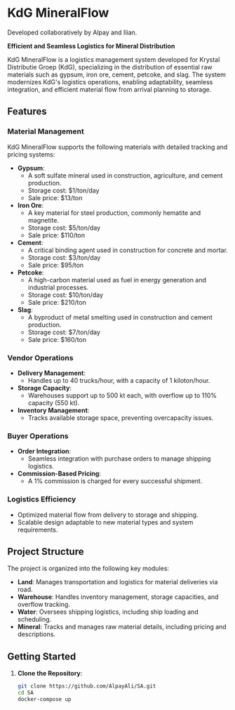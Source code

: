 # KdG MineralFlow
 Developed collaboratively by Alpay and Ilian.

**Efficient and Seamless Logistics for Mineral Distribution**

KdG MineralFlow is a logistics management system developed for Krystal Distributie Groep (KdG), specializing in the distribution of essential raw materials such as gypsum, iron ore, cement, petcoke, and slag. The system modernizes KdG's logistics operations, enabling adaptability, seamless integration, and efficient material flow from arrival planning to storage.

## Features

### Material Management
KdG MineralFlow supports the following materials with detailed tracking and pricing systems:
- **Gypsum**:
  - A soft sulfate mineral used in construction, agriculture, and cement production.
  - Storage cost: $1/ton/day
  - Sale price: $13/ton
- **Iron Ore**:
  - A key material for steel production, commonly hematite and magnetite.
  - Storage cost: $5/ton/day
  - Sale price: $110/ton
- **Cement**:
  - A critical binding agent used in construction for concrete and mortar.
  - Storage cost: $3/ton/day
  - Sale price: $95/ton
- **Petcoke**:
  - A high-carbon material used as fuel in energy generation and industrial processes.
  - Storage cost: $10/ton/day
  - Sale price: $210/ton
- **Slag**:
  - A byproduct of metal smelting used in construction and cement production.
  - Storage cost: $7/ton/day
  - Sale price: $160/ton

### Vendor Operations
- **Delivery Management**:
  - Handles up to 40 trucks/hour, with a capacity of 1 kiloton/hour.
- **Storage Capacity**:
  - Warehouses support up to 500 kt each, with overflow up to 110% capacity (550 kt).
- **Inventory Management**:
  - Tracks available storage space, preventing overcapacity issues.

### Buyer Operations
- **Order Integration**:
  - Seamless integration with purchase orders to manage shipping logistics.
- **Commission-Based Pricing**:
  - A 1% commission is charged for every successful shipment.

### Logistics Efficiency
- Optimized material flow from delivery to storage and shipping.
- Scalable design adaptable to new material types and system requirements.

## Project Structure

The project is organized into the following key modules:
- **Land**: Manages transportation and logistics for material deliveries via road.
- **Warehouse**: Handles inventory management, storage capacities, and overflow tracking.
- **Water**: Oversees shipping logistics, including ship loading and scheduling.
- **Mineral**: Tracks and manages raw material details, including pricing and descriptions.

## Getting Started

1. **Clone the Repository**:
   ```bash
   git clone https://github.com/AlpayAli/SA.git
   cd SA
   docker-compose up
   ```
